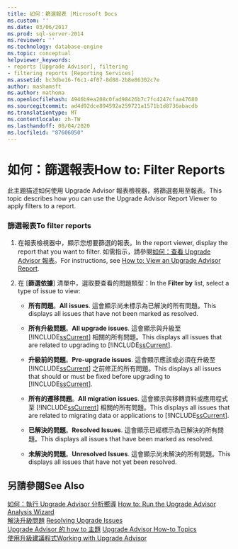 ```yaml
---
title: 如何：篩選報表 |Microsoft Docs
ms.custom: ''
ms.date: 03/06/2017
ms.prod: sql-server-2014
ms.reviewer: ''
ms.technology: database-engine
ms.topic: conceptual
helpviewer_keywords:
- reports [Upgrade Advisor], filtering
- filtering reports [Reporting Services]
ms.assetid: bc3dbe16-f6c1-4f07-8d88-2b8e86302c7e
author: mashamsft
ms.author: mathoma
ms.openlocfilehash: 4946b9ea208c0fad98426b7c7fc4247cfaa47680
ms.sourcegitcommit: ad4d92dce894592a259721a1571b1d8736abacdb
ms.translationtype: MT
ms.contentlocale: zh-TW
ms.lasthandoff: 08/04/2020
ms.locfileid: "87606050"
---
```

# <a name="how-to-filter-reports"></a><span data-ttu-id="e0303-102">如何：篩選報表</span><span class="sxs-lookup"><span data-stu-id="e0303-102">How to: Filter Reports</span></span>
  <span data-ttu-id="e0303-103">此主題描述如何使用 Upgrade Advisor 報表檢視器，將篩選套用至報表。</span><span class="sxs-lookup"><span data-stu-id="e0303-103">This topic describes how you can use the Upgrade Advisor Report Viewer to apply filters to a report.</span></span>  
  
### <a name="to-filter-reports"></a><span data-ttu-id="e0303-104">篩選報表</span><span class="sxs-lookup"><span data-stu-id="e0303-104">To filter reports</span></span>  
  
1.  <span data-ttu-id="e0303-105">在報表檢視器中，顯示您想要篩選的報表。</span><span class="sxs-lookup"><span data-stu-id="e0303-105">In the report viewer, display the report that you want to filter.</span></span> <span data-ttu-id="e0303-106">如需指示，請參閱[如何：查看 Upgrade Advisor 報表](../../../2014/sql-server/install/how-to-view-an-upgrade-advisor-report.md)。</span><span class="sxs-lookup"><span data-stu-id="e0303-106">For instructions, see [How to: View an Upgrade Advisor Report](../../../2014/sql-server/install/how-to-view-an-upgrade-advisor-report.md).</span></span>  
  
2.  <span data-ttu-id="e0303-107">在 [**篩選依據**] 清單中，選取要查看的問題類型：</span><span class="sxs-lookup"><span data-stu-id="e0303-107">In the **Filter by** list, select a type of issue to view:</span></span>  
  
    -   <span data-ttu-id="e0303-108">**所有問題**。</span><span class="sxs-lookup"><span data-stu-id="e0303-108">**All issues**.</span></span> <span data-ttu-id="e0303-109">這會顯示尚未標示為已解決的所有問題。</span><span class="sxs-lookup"><span data-stu-id="e0303-109">This displays all issues that have not been marked as resolved.</span></span>  
  
    -   <span data-ttu-id="e0303-110">**所有升級問題**。</span><span class="sxs-lookup"><span data-stu-id="e0303-110">**All upgrade issues**.</span></span> <span data-ttu-id="e0303-111">這會顯示與升級至 [!INCLUDE[ssCurrent](../../includes/sscurrent-md.md)] 相關的所有問題。</span><span class="sxs-lookup"><span data-stu-id="e0303-111">This displays all issues that are related to upgrading to [!INCLUDE[ssCurrent](../../includes/sscurrent-md.md)].</span></span>  
  
    -   <span data-ttu-id="e0303-112">**升級前的問題**。</span><span class="sxs-lookup"><span data-stu-id="e0303-112">**Pre-upgrade issues**.</span></span> <span data-ttu-id="e0303-113">這會顯示應該或必須在升級至 [!INCLUDE[ssCurrent](../../includes/sscurrent-md.md)] 之前修正的所有問題。</span><span class="sxs-lookup"><span data-stu-id="e0303-113">This displays all issues that should or must be fixed before upgrading to [!INCLUDE[ssCurrent](../../includes/sscurrent-md.md)].</span></span>  
  
    -   <span data-ttu-id="e0303-114">**所有的遷移問題**。</span><span class="sxs-lookup"><span data-stu-id="e0303-114">**All migration issues**.</span></span> <span data-ttu-id="e0303-115">這會顯示與移轉資料或應用程式至 [!INCLUDE[ssCurrent](../../includes/sscurrent-md.md)] 相關的所有問題。</span><span class="sxs-lookup"><span data-stu-id="e0303-115">This displays all issues that are related to migrating data or applications to [!INCLUDE[ssCurrent](../../includes/sscurrent-md.md)].</span></span>  
  
    -   <span data-ttu-id="e0303-116">**已解決的問題**。</span><span class="sxs-lookup"><span data-stu-id="e0303-116">**Resolved Issues**.</span></span> <span data-ttu-id="e0303-117">這會顯示已經標示為已解決的所有問題。</span><span class="sxs-lookup"><span data-stu-id="e0303-117">This displays all issues that have been marked as resolved.</span></span>  
  
    -   <span data-ttu-id="e0303-118">**未解決的問題**。</span><span class="sxs-lookup"><span data-stu-id="e0303-118">**Unresolved Issues**.</span></span> <span data-ttu-id="e0303-119">這會顯示尚未解決的所有問題。</span><span class="sxs-lookup"><span data-stu-id="e0303-119">This displays all issues that have not yet been resolved.</span></span>  
  
## <a name="see-also"></a><span data-ttu-id="e0303-120">另請參閱</span><span class="sxs-lookup"><span data-stu-id="e0303-120">See Also</span></span>  
 <span data-ttu-id="e0303-121">[如何：執行 Upgrade Advisor 分析嚮導](../../../2014/sql-server/install/how-to-run-the-upgrade-advisor-analysis-wizard.md) </span><span class="sxs-lookup"><span data-stu-id="e0303-121">[How to: Run the Upgrade Advisor Analysis Wizard](../../../2014/sql-server/install/how-to-run-the-upgrade-advisor-analysis-wizard.md) </span></span>  
 <span data-ttu-id="e0303-122">[解決升級問題](../../../2014/sql-server/install/resolving-upgrade-issues.md) </span><span class="sxs-lookup"><span data-stu-id="e0303-122">[Resolving Upgrade Issues](../../../2014/sql-server/install/resolving-upgrade-issues.md) </span></span>  
 <span data-ttu-id="e0303-123">[Upgrade Advisor 的 how to 主題](../../../2014/sql-server/install/upgrade-advisor-how-to-topics.md) </span><span class="sxs-lookup"><span data-stu-id="e0303-123">[Upgrade Advisor How-to Topics](../../../2014/sql-server/install/upgrade-advisor-how-to-topics.md) </span></span>  
 [<span data-ttu-id="e0303-124">使用升級建議程式</span><span class="sxs-lookup"><span data-stu-id="e0303-124">Working with Upgrade Advisor</span></span>](../../../2014/sql-server/install/working-with-upgrade-advisor.md)  
  
  

